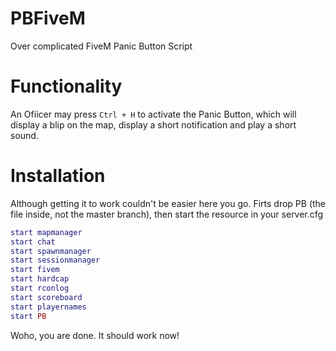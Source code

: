 # PBFiveM

Over complicated FiveM Panic Button Script

# Functionality

An Ofiicer may press `Ctrl + H` to activate the Panic Button, which will display a blip on the map, display a short notification and play a short sound.

# Installation

Although getting it to work couldn't be easier here you go.
Firts drop PB (the file inside, not the master branch),
then start the resource in your server.cfg

```lua
start mapmanager
start chat
start spawnmanager
start sessionmanager
start fivem
start hardcap
start rconlog
start scoreboard
start playernames
start PB
```
Woho, you are done. It should work now!
